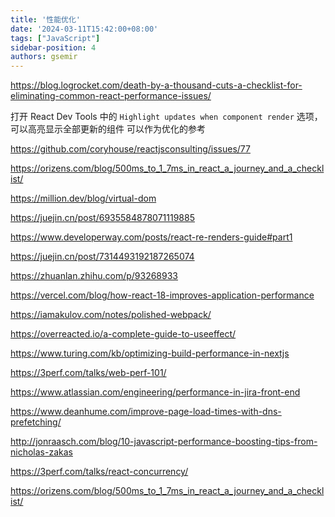 ```yaml
---
title: '性能优化'
date: '2024-03-11T15:42:00+08:00'
tags: ["JavaScript"]
sidebar-position: 4
authors: gsemir
---
```


https://blog.logrocket.com/death-by-a-thousand-cuts-a-checklist-for-eliminating-common-react-performance-issues/

打开 React Dev Tools 中的 `Highlight updates when component render` 选项，可以高亮显示全部更新的组件
可以作为优化的参考

https://github.com/coryhouse/reactjsconsulting/issues/77

https://orizens.com/blog/500ms_to_1_7ms_in_react_a_journey_and_a_checklist/

https://million.dev/blog/virtual-dom

https://juejin.cn/post/6935584878071119885

https://www.developerway.com/posts/react-re-renders-guide#part1

https://juejin.cn/post/7314493192187265074

https://zhuanlan.zhihu.com/p/93268933

https://vercel.com/blog/how-react-18-improves-application-performance

https://iamakulov.com/notes/polished-webpack/

https://overreacted.io/a-complete-guide-to-useeffect/

https://www.turing.com/kb/optimizing-build-performance-in-nextjs

https://3perf.com/talks/web-perf-101/

https://www.atlassian.com/engineering/performance-in-jira-front-end

https://www.deanhume.com/improve-page-load-times-with-dns-prefetching/

http://jonraasch.com/blog/10-javascript-performance-boosting-tips-from-nicholas-zakas

https://3perf.com/talks/react-concurrency/

https://orizens.com/blog/500ms_to_1_7ms_in_react_a_journey_and_a_checklist/
